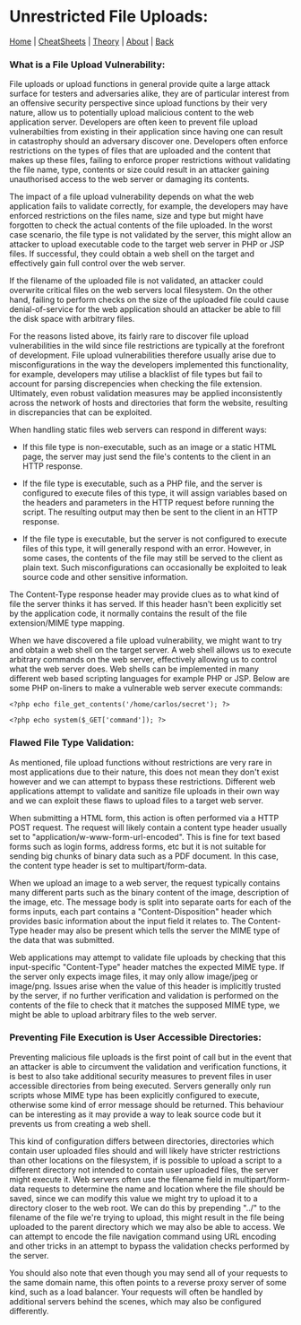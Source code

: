# Unrestricted File Uploads:
[Home](../../index.md) | [CheatSheets](../../cheatsheets.md) | [Theory](../../theory.md) | [About](../../about.md) | [Back](../webappvulns.md)

### What is a File Upload Vulnerability:
File uploads or upload functions in general provide quite a large attack surface for testers and adversaries alike, they are of particular interest from an offensive security perspective since upload functions by their very nature, allow us to potentially upload malicious content to the web application server. Developers are often keen to prevent file upload vulnerabilties from existing in their application since having one can result in catastrophy should an adversary discover one. Developers often enforce restrictions on the types of files that are uploaded and the content that makes up these files, failing to enforce proper restrictions without validating the file name, type, contents or size could result in an attacker gaining unauthorised access to the web server or damaging its contents. 

The impact of a file upload vulnerability depends on what the web application fails to validate correctly, for example, the developers may have enforced restrictions on the files name, size and type but might have forgotten to check the actual contents of the file uploaded. In the worst case scenario, the file type is not validated by the server, this might allow an attacker to upload executable code to the target web server in PHP or JSP files. If successful, they could obtain a web shell on the target and effectively gain full control over the web server. 

If the filename of the uploaded file is not validated, an attacker could overwrite critical files on the web servers local filesystem. On the other hand, failing to perform checks on the size of the uploaded file could cause denial-of-service for the web application should an attacker be able to fill the disk space with arbitrary files. 

For the reasons listed above, its fairly rare to discover file upload vulnerabilities in the wild since file restrictions are typically at the forefront of development. File upload vulnerabilities therefore usually arise due to misconfigurations in the way the developers implemented this functionality, for example, developers may utilise a blacklist of file types but fail to account for parsing discrepencies when checking the file extension. Ultimately, even robust validation measures may be applied inconsistently across the network of hosts and directories that form the website, resulting in discrepancies that can be exploited. 

When handling static files web servers can respond in different ways:

* If this file type is non-executable, such as an image or a static HTML page, the server may just send the file's contents to the client in an HTTP response.

* If the file type is executable, such as a PHP file, and the server is configured to execute files of this type, it will assign variables based on the headers and parameters in the HTTP request before running the script. The resulting output may then be sent to the client in an HTTP response.

* If the file type is executable, but the server is not configured to execute files of this type, it will generally respond with an error. However, in some cases, the contents of the file may still be served to the client as plain text. Such misconfigurations can occasionally be exploited to leak source code and other sensitive information.

The Content-Type response header may provide clues as to what kind of file the server thinks it has served. If this header hasn't been explicitly set by the application code, it normally contains the result of the file extension/MIME type mapping. 

When we have discovered a file upload vulnerability, we might want to try and obtain a web shell on the target server. A web shell allows us to execute arbitrary commands on the web server, effectively allowing us to control what the web server does. Web shells can be implemented in many different web based scripting languages for example PHP or JSP. Below are some PHP on-liners to make a vulnerable web server execute commands:

```
<?php echo file_get_contents('/home/carlos/secret'); ?>

<?php echo system($_GET['command']); ?>

```

### Flawed File Type Validation:
As mentioned, file upload functions without restrictions are very rare in most applications due to their nature, this does not mean they don't exist however and we can attempt to bypass these restrictions. Different web applications attempt to validate and sanitize file uploads in their own way and we can exploit these flaws to upload files to a target web server.

When submitting a HTML form, this action is often performed via a HTTP POST request. The request will likely contain a content type header usually set to "application/w-www-form-url-encoded". This is fine for text based forms such as login forms, address forms, etc but it is not suitable for sending big chunks of binary data such as a PDF document. In this case, the content type header is set to multipart/form-data. 

When we upload an image to a web server, the request typically contains many different parts such as the binary content of the image, description of the image, etc. The message body is split into separate oarts for each of the forms inputs, each part contains a "Content-Disposition" header which provides basic information about the input field it relates to. The Content-Type header may also be present which tells the server the MIME type of the data that was submitted. 

Web applications may attempt to validate file uploads by checking that this input-specific "Content-Type" header matches the expected MIME type. If the server only expects image files, it may only allow image/jpeg or image/png. Issues arise when the value of this header is implicitly trusted by the server, if no further verification and validation is performed on the contents of the file to check that it matches the supposed MIME type, we might be able to upload arbitrary files to the web server.

### Preventing File Execution is User Accessible Directories:
Preventing malicious file uploads is the first point of call but in the event that an attacker is able to circumvent the validation and verification functions, it is best to also take additional security measures to prevent files in user accessible directories from being executed. Servers generally only run scripts whose MIME type has been explicitly configured to execute, otherwise some kind of error message should be returned. This behaviour can be interesting as it may provide a way to leak source code but it prevents us from creating a web shell. 

This kind of configuration differs between directories, directories which contain user uploaded files should and will likely have stricter restrictions than other locations on the filesystem, if is possible to upload a script to a different directory not intended to contain user uploaded files, the server might execute it. Web servers often use the filename field in multipart/form-data requests to determine the name and location where the file should be saved, since we can modify this value we might try to upload it to a directory closer to the web root. We can do this by prepending "../" to the filename of the file we're trying to upload, this might result in the file being uploaded to the parent directory which we may also be able to access. We can attempt to encode the file navigation command using URL encoding and other tricks in an attempt to bypass the validation checks performed by the server. 


You should also note that even though you may send all of your requests to the same domain name, this often points to a reverse proxy server of some kind, such as a load balancer. Your requests will often be handled by additional servers behind the scenes, which may also be configured differently.
